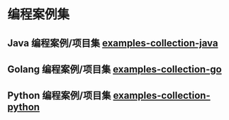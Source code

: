 # 编程案例集

## Java 编程案例/项目集 [examples-collection-java](examples-java)

## Golang 编程案例/项目集 [examples-collection-go](examples-go)

## Python 编程案例/项目集 [examples-collection-python](examples-python)
